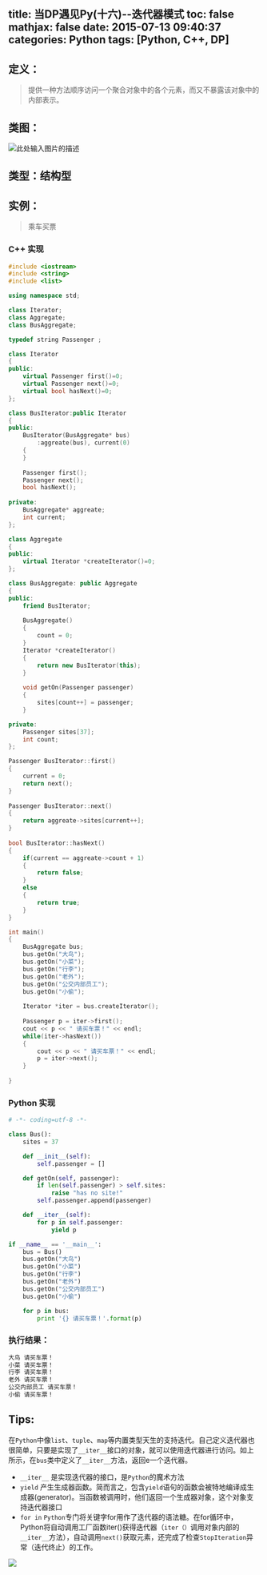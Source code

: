 title: 当DP遇见Py(十六)--迭代器模式
toc: false
mathjax: false
date: 2015-07-13 09:40:37
categories: Python
tags: [Python, C++, DP]
---

## 定义：

> 提供一种方法顺序访问一个聚合对象中的各个元素，而又不暴露该对象中的内部表示。

## 类图：
![此处输入图片的描述][1]

## 类型：结构型

## 实例：

> 乘车买票

<!-- more -->

### C++ 实现

```C++
#include <iostream>
#include <string>
#include <list>

using namespace std;

class Iterator;
class Aggregate;
class BusAggregate;

typedef string Passenger ;

class Iterator
{
public:
    virtual Passenger first()=0;
    virtual Passenger next()=0;
    virtual bool hasNext()=0;
};

class BusIterator:public Iterator
{
public:
    BusIterator(BusAggregate* bus)
        :aggreate(bus), current(0)
    {
    }
    
    Passenger first();
    Passenger next();
    bool hasNext();
    
private:
    BusAggregate* aggreate;
    int current;
};

class Aggregate
{
public:
	virtual Iterator *createIterator()=0;
};

class BusAggregate: public Aggregate
{
public:
    friend BusIterator;
    
    BusAggregate()
    {
        count = 0;
    }
    Iterator *createIterator()
    {
        return new BusIterator(this);
    }
    
    void getOn(Passenger passenger)
    {
        sites[count++] = passenger;
    }

private:
    Passenger sites[37];
    int count;
};

Passenger BusIterator::first()
{
    current = 0;
    return next();
}
    
Passenger BusIterator::next()
{
    return aggreate->sites[current++]; 
}
    
bool BusIterator::hasNext()
{
    if(current == aggreate->count + 1)
    {
        return false;
    }
    else
    {
        return true;
    }
}

int main()
{
    BusAggregate bus;
    bus.getOn("大鸟");
    bus.getOn("小菜");
    bus.getOn("行李");
    bus.getOn("老外");
    bus.getOn("公交内部员工");
    bus.getOn("小偷");
    
    Iterator *iter = bus.createIterator();
    
    Passenger p = iter->first(); 
    cout << p << " 请买车票！" << endl;
    while(iter->hasNext())
    {
        cout << p << " 请买车票！" << endl;
        p = iter->next();
    }
    
}
```

### Python 实现

```python
# -*- coding=utf-8 -*-

class Bus():
    sites = 37

    def __init__(self):
        self.passenger = []

    def getOn(self, passenger):
        if len(self.passenger) > self.sites:
            raise "has no site!"
        self.passenger.append(passenger)

    def __iter__(self):
        for p in self.passenger:
            yield p

if __name__ == '__main__':
    bus = Bus()
    bus.getOn("大鸟")
    bus.getOn("小菜")
    bus.getOn("行李")
    bus.getOn("老外")
    bus.getOn("公交内部员工")
    bus.getOn("小偷")

    for p in bus:
        print '{} 请买车票！'.format(p)
```

### 执行结果：

```python
大鸟 请买车票！
小菜 请买车票！
行李 请买车票！
老外 请买车票！
公交内部员工 请买车票！
小偷 请买车票！
```

## Tips:

在`Python`中像`list`、`tuple`、`map`等内置类型天生的支持迭代。自己定义迭代器也很简单，只要是实现了`__iter__`接口的对象，就可以使用迭代器进行访问。如上所示，在`bus`类中定义了`__iter__`方法，返回e一个迭代器。

- `__iter__` 是实现迭代器的接口，是`Python`的魔术方法
- `yield` 产生生成器函数。简而言之，包含`yield`语句的函数会被特地编译成生成器(generator)。当函数被调用时，他们返回一个生成器对象，这个对象支持迭代器接口
- `for in` `Python`专门将关键字for用作了迭代器的语法糖。在for循环中，Python将自动调用工厂函数iter()获得迭代器（`iter（）`调用对象内部的`__iter__`方法），自动调用`next()`获取元素，还完成了检查`StopIteration`异常（迭代终止）的工作。

![][2]


[1]: http://78rbbi.com1.z0.glb.clouddn.com/%E8%BF%AD%E4%BB%A3%E5%99%A8.png
[2]: http://78rbbi.com1.z0.glb.clouddn.com/6041cafeg8d35b1cee3d0&690.jpg
